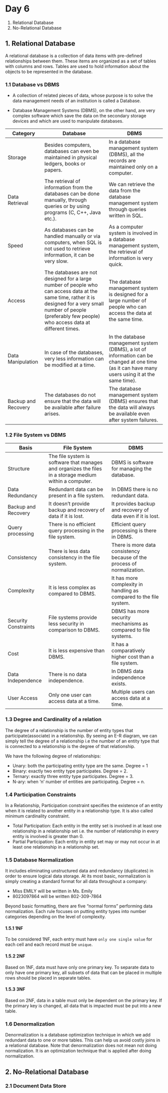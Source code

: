 # Day 6
1. Relational Database
2. No-Relational Database

## 1. Relational Database
A relational database is a collection of data items with pre-defined relationships between them. These items are organized as a set of tables with columns and rows. Tables are used to hold information about the objects to be represented in the database.

### 1.1 Database vs DBMS
- A collection of related pieces of data, whose purpose is to solve the data management needs of an institution is called a Database.

- Database Management Systems (DBMS), on the other hand, are very complex software which save the data on the secondary storage devices and which are used to manipulate databases.


|Category|Database	|DBMS|
|---|---|---|
|Storage	|Besides computers, databases can even be maintained in physical ledgers, books or papers.	|In a database management system (DBMS), all the records are maintained only on a computer.|
|Data Retrieval	|The retrieval of information from the databases can be done manually, through queries or by using programs (C, C++, Java etc.).	|We can retrieve the data from the database management system through queries written in SQL.|
|Speed	|As databases can be handled manually or via computers, when SQL is not used to retrieve information, it can be very slow.	|As a computer system is involved in a database management system, the retrieval of information is very quick.|
|Access	|The databases are not designed for a large number of people who can access data at the same time, rather it is designed for a very small number of people (preferably few people) who access data at different times.	|The database management system is designed for a large number of people who can access the data at the same time.|
|Data Manipulation	|In case of the databases, very less information can be modified at a time.	|In the database management system (DBMS), a lot of information can be changed at one time (as it can have many users using it at the same time).|
|Backup and Recovery	|The databases do not ensure that the data will be available after failure arises.	|The database management system (DBMS) ensures that the data will always be available even after system failures.|


### 1.2 File System vs DBMS

|Basis	|File System	|DBMS|
|---|---|---|
|Structure	|The file system is software that manages and organizes the files in a storage medium within a computer.	|DBMS is software for managing the database. |
|Data Redundancy	|Redundant data can be present in a file system.|	In DBMS there is no redundant data.|
|Backup and Recovery	|It doesn’t provide backup and recovery of data if it is lost.	|It provides backup and recovery of data even if it is lost.|
|Query processing	|There is no efficient query processing in the file system.	|Efficient query processing is there in DBMS.|
|Consistency	|There is less data consistency in the file system.	|There is more data consistency because of the process of normalization.|
|Complexity	|It is less complex as compared to DBMS.	|It has more complexity in handling as compared to the file system.|
|Security Constraints	|File systems provide less security in comparison to DBMS.	|DBMS has more security mechanisms as compared to file systems.|
|Cost	|It is less expensive than DBMS.|	It has a comparatively higher cost than a file system.|
|Data Independence	|There is no data independence.|	In DBMS data independence exists.|
|User Access	|Only one user can access data at a time.	|Multiple users can access data at a time.|


### 1.3 Degree and Cardinality of a relation
The degree of a relationship is the number of entity types that participate(associate) in a relationship. By seeing an E-R diagram, we can simply tell the degree of a relationship i.e the number of an entity type that is connected to a relationship is the degree of that relationship.

We have the following degree of relationships:
- Unary: both the participating entity type are the same. Degree = 1
- Binary: exactly two entity type participates. Degree = 2.
- Ternary: exactly three entity type participates. Degree = 3.
- N-ary: when ‘n’ number of entities are participating. Degree = n.

### 1.4 Participation Constraints
In a Relationship, Participation constraint specifies the existence of an entity when it is related to another entity in a relationship type. It is also called minimum cardinality constraint.

- Total Participation: Each entity in the entity set is involved in at least one relationship in a relationship set i.e. the number of relationship in every entity is involved is greater than 0. 
- Partial Participation: Each entity in entity set may or may not occur in at least one relationship in a relationship set.


### 1.5 Database Normalization
It includes eliminating unstructured data and redundancy (duplicates) in order to ensure logical data storage.
At its most basic, normalization is simply creating a standard format for all data throughout a company:

- Miss EMILY will be written in Ms. Emily
- 8023097864 will be written 802-309-7864

Beyond basic formatting, there are five “normal forms” performing data normalization. Each rule focuses on putting entity types into number categories depending on the level of complexity. 

#### 1.5.1 1NF
To be considered 1NF, each entry must have `only one single value` for each cell and each record must be `unique`.

#### 1.5.2 2NF
Based on 1NF, data must have only one primary key. To separate data to only have one primary key, all subsets of data that can be placed in multiple rows should be placed in separate tables.

#### 1.5.3 3NF
Based on 2NF, data in a table must only be dependent on the primary key. If the primary key is changed, all data that is impacted must be put into a new table.

### 1.6 Denormalization
Denormalization is a database optimization technique in which we add redundant data to one or more tables. This can help us avoid costly joins in a relational database. Note that denormalization does not mean not doing normalization. It is an optimization technique that is applied after doing normalization. 

## 2. No-Relational Database

### 2.1 Document Data Store

